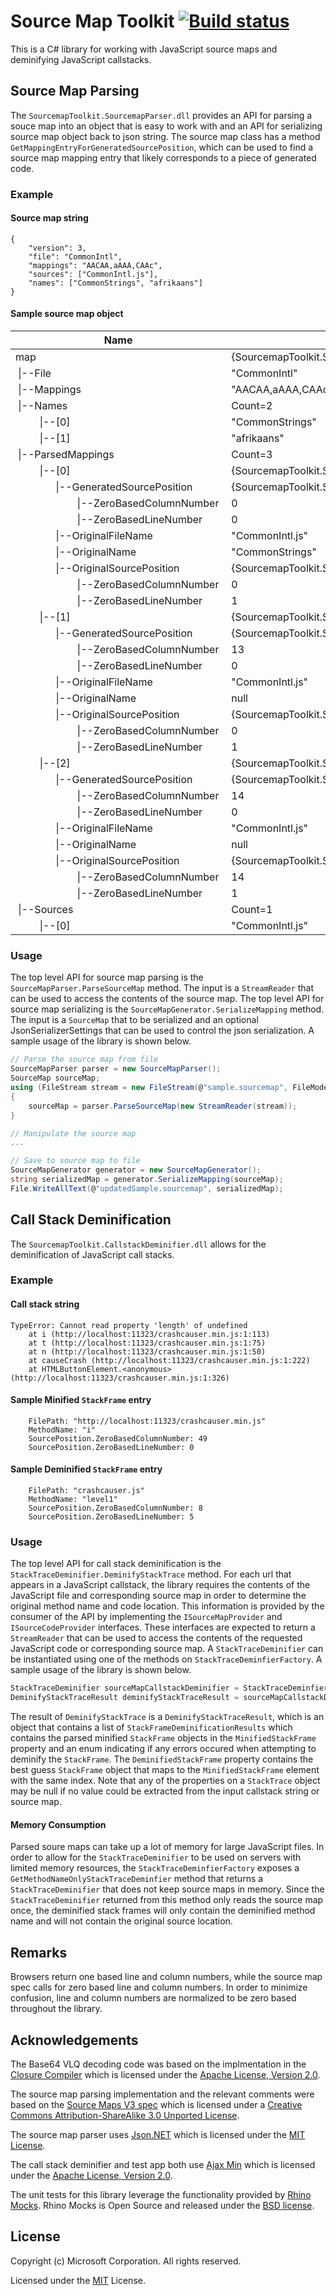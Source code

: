 # Source Map Toolkit [![Build status](https://ci.appveyor.com/api/projects/status/e6crgc02lq65bjeg?svg=true)](https://ci.appveyor.com/project/thomabr/sourcemap-toolkit-3tfu6)
This is a C# library for working with JavaScript source maps and deminifying JavaScript callstacks.

## Source Map Parsing
The `SourcemapToolkit.SourcemapParser.dll` provides an API for parsing a souce map into an object that is easy to work with and an API for serializing source map object back to json string. 
The source map class has a method `GetMappingEntryForGeneratedSourcePosition`, which can be used to find a source map mapping entry that likely corresponds to a piece of generated code. 
### Example
#### Source map string
```
{
    "version": 3,
    "file": "CommonIntl",
    "mappings": "AACAA,aAAA,CAAc",
    "sources": ["CommonIntl.js"],
    "names": ["CommonStrings", "afrikaans"]
}
```
#### Sample source map object
|Name|Value|Type
|--- | --- | ---
|map&nbsp;&nbsp;&nbsp;&nbsp;&nbsp;&nbsp;&nbsp;&nbsp;&nbsp;&nbsp;&nbsp;&nbsp;&nbsp;&nbsp;&nbsp;&nbsp;&nbsp;&nbsp;&nbsp;&nbsp;&nbsp;&nbsp;&nbsp;&nbsp;&nbsp;&nbsp;&nbsp;&nbsp;&nbsp;&nbsp;&nbsp;&nbsp;&nbsp;&nbsp;&nbsp;&nbsp;&nbsp;&nbsp;&nbsp;&nbsp;&nbsp;&nbsp;&nbsp;&nbsp;&nbsp;&nbsp;&nbsp;&nbsp;&nbsp;&nbsp;&nbsp;&nbsp;&nbsp;&nbsp;&nbsp;&nbsp;&nbsp;&nbsp;&nbsp;&nbsp;&nbsp;&nbsp;&nbsp;&nbsp;&nbsp;&nbsp;&nbsp;&nbsp;&nbsp;|{SourcemapToolkit.SourcemapParser.SourceMap}|SourcemapToolkit.SourcemapParser.SourceMap
|&nbsp;\|--File|"CommonIntl"|string
|&nbsp;\|--Mappings|"AACAA,aAAA,CAAc"|string
|&nbsp;\|--Names|Count=2|System.Collections.Generic.List<string>
|&nbsp;&nbsp;&nbsp;&nbsp;&nbsp;&nbsp;&nbsp;&nbsp;&nbsp;\|--[0]|"CommonStrings"|string
|&nbsp;&nbsp;&nbsp;&nbsp;&nbsp;&nbsp;&nbsp;&nbsp;&nbsp;\|--[1]|"afrikaans"|string
|&nbsp;\|--ParsedMappings|Count=3|System.Collections.Generic.List<SourcemapToolkit.SourcemapParser.MappingEntry>
|&nbsp;&nbsp;&nbsp;&nbsp;&nbsp;&nbsp;&nbsp;&nbsp;&nbsp;\|--[0]|{SourcemapToolkit.SourcemapParser.MappingEntry}|SourcemapToolkit.SourcemapParser.MappingEntry
|&nbsp;&nbsp;&nbsp;&nbsp;&nbsp;&nbsp;&nbsp;&nbsp;&nbsp;&nbsp;&nbsp;&nbsp;&nbsp;&nbsp;&nbsp;\|--GeneratedSourcePosition|{SourcemapToolkit.SourcemapParser.SourcePosition}|SourcemapToolkit.SourcemapParser.SourcePosition
|&nbsp;&nbsp;&nbsp;&nbsp;&nbsp;&nbsp;&nbsp;&nbsp;&nbsp;&nbsp;&nbsp;&nbsp;&nbsp;&nbsp;&nbsp;&nbsp;&nbsp;&nbsp;&nbsp;&nbsp;&nbsp;&nbsp;&nbsp;\|--ZeroBasedColumnNumber|0|int
|&nbsp;&nbsp;&nbsp;&nbsp;&nbsp;&nbsp;&nbsp;&nbsp;&nbsp;&nbsp;&nbsp;&nbsp;&nbsp;&nbsp;&nbsp;&nbsp;&nbsp;&nbsp;&nbsp;&nbsp;&nbsp;&nbsp;&nbsp;\|--ZeroBasedLineNumber|0|int
|&nbsp;&nbsp;&nbsp;&nbsp;&nbsp;&nbsp;&nbsp;&nbsp;&nbsp;&nbsp;&nbsp;&nbsp;&nbsp;&nbsp;&nbsp;\|--OriginalFileName|"CommonIntl.js"|string
|&nbsp;&nbsp;&nbsp;&nbsp;&nbsp;&nbsp;&nbsp;&nbsp;&nbsp;&nbsp;&nbsp;&nbsp;&nbsp;&nbsp;&nbsp;\|--OriginalName|"CommonStrings"|string
|&nbsp;&nbsp;&nbsp;&nbsp;&nbsp;&nbsp;&nbsp;&nbsp;&nbsp;&nbsp;&nbsp;&nbsp;&nbsp;&nbsp;&nbsp;\|--OriginalSourcePosition|{SourcemapToolkit.SourcemapParser.SourcePosition}|SourcemapToolkit.SourcemapParser.SourcePosition
|&nbsp;&nbsp;&nbsp;&nbsp;&nbsp;&nbsp;&nbsp;&nbsp;&nbsp;&nbsp;&nbsp;&nbsp;&nbsp;&nbsp;&nbsp;&nbsp;&nbsp;&nbsp;&nbsp;&nbsp;&nbsp;&nbsp;&nbsp;\|--ZeroBasedColumnNumber|0|int
|&nbsp;&nbsp;&nbsp;&nbsp;&nbsp;&nbsp;&nbsp;&nbsp;&nbsp;&nbsp;&nbsp;&nbsp;&nbsp;&nbsp;&nbsp;&nbsp;&nbsp;&nbsp;&nbsp;&nbsp;&nbsp;&nbsp;&nbsp;\|--ZeroBasedLineNumber|1|int
|&nbsp;&nbsp;&nbsp;&nbsp;&nbsp;&nbsp;&nbsp;&nbsp;&nbsp;\|--[1]|{SourcemapToolkit.SourcemapParser.MappingEntry}|SourcemapToolkit.SourcemapParser.MappingEntry
|&nbsp;&nbsp;&nbsp;&nbsp;&nbsp;&nbsp;&nbsp;&nbsp;&nbsp;&nbsp;&nbsp;&nbsp;&nbsp;&nbsp;&nbsp;\|--GeneratedSourcePosition|{SourcemapToolkit.SourcemapParser.SourcePosition}|SourcemapToolkit.SourcemapParser.SourcePosition
|&nbsp;&nbsp;&nbsp;&nbsp;&nbsp;&nbsp;&nbsp;&nbsp;&nbsp;&nbsp;&nbsp;&nbsp;&nbsp;&nbsp;&nbsp;&nbsp;&nbsp;&nbsp;&nbsp;&nbsp;&nbsp;&nbsp;&nbsp;\|--ZeroBasedColumnNumber|13|int
|&nbsp;&nbsp;&nbsp;&nbsp;&nbsp;&nbsp;&nbsp;&nbsp;&nbsp;&nbsp;&nbsp;&nbsp;&nbsp;&nbsp;&nbsp;&nbsp;&nbsp;&nbsp;&nbsp;&nbsp;&nbsp;&nbsp;&nbsp;\|--ZeroBasedLineNumber|0|int
|&nbsp;&nbsp;&nbsp;&nbsp;&nbsp;&nbsp;&nbsp;&nbsp;&nbsp;&nbsp;&nbsp;&nbsp;&nbsp;&nbsp;&nbsp;\|--OriginalFileName|"CommonIntl.js"|string
|&nbsp;&nbsp;&nbsp;&nbsp;&nbsp;&nbsp;&nbsp;&nbsp;&nbsp;&nbsp;&nbsp;&nbsp;&nbsp;&nbsp;&nbsp;\|--OriginalName|null|string
|&nbsp;&nbsp;&nbsp;&nbsp;&nbsp;&nbsp;&nbsp;&nbsp;&nbsp;&nbsp;&nbsp;&nbsp;&nbsp;&nbsp;&nbsp;\|--OriginalSourcePosition|{SourcemapToolkit.SourcemapParser.SourcePosition}|SourcemapToolkit.SourcemapParser.SourcePosition
|&nbsp;&nbsp;&nbsp;&nbsp;&nbsp;&nbsp;&nbsp;&nbsp;&nbsp;&nbsp;&nbsp;&nbsp;&nbsp;&nbsp;&nbsp;&nbsp;&nbsp;&nbsp;&nbsp;&nbsp;&nbsp;&nbsp;&nbsp;\|--ZeroBasedColumnNumber|0|int
|&nbsp;&nbsp;&nbsp;&nbsp;&nbsp;&nbsp;&nbsp;&nbsp;&nbsp;&nbsp;&nbsp;&nbsp;&nbsp;&nbsp;&nbsp;&nbsp;&nbsp;&nbsp;&nbsp;&nbsp;&nbsp;&nbsp;&nbsp;\|--ZeroBasedLineNumber|1|int
|&nbsp;&nbsp;&nbsp;&nbsp;&nbsp;&nbsp;&nbsp;&nbsp;&nbsp;\|--[2]|{SourcemapToolkit.SourcemapParser.MappingEntry}|SourcemapToolkit.SourcemapParser.MappingEntry
|&nbsp;&nbsp;&nbsp;&nbsp;&nbsp;&nbsp;&nbsp;&nbsp;&nbsp;&nbsp;&nbsp;&nbsp;&nbsp;&nbsp;&nbsp;\|--GeneratedSourcePosition|{SourcemapToolkit.SourcemapParser.SourcePosition}|SourcemapToolkit.SourcemapParser.SourcePosition
|&nbsp;&nbsp;&nbsp;&nbsp;&nbsp;&nbsp;&nbsp;&nbsp;&nbsp;&nbsp;&nbsp;&nbsp;&nbsp;&nbsp;&nbsp;&nbsp;&nbsp;&nbsp;&nbsp;&nbsp;&nbsp;&nbsp;&nbsp;\|--ZeroBasedColumnNumber|14|int
|&nbsp;&nbsp;&nbsp;&nbsp;&nbsp;&nbsp;&nbsp;&nbsp;&nbsp;&nbsp;&nbsp;&nbsp;&nbsp;&nbsp;&nbsp;&nbsp;&nbsp;&nbsp;&nbsp;&nbsp;&nbsp;&nbsp;&nbsp;\|--ZeroBasedLineNumber|0|int
|&nbsp;&nbsp;&nbsp;&nbsp;&nbsp;&nbsp;&nbsp;&nbsp;&nbsp;&nbsp;&nbsp;&nbsp;&nbsp;&nbsp;&nbsp;\|--OriginalFileName|"CommonIntl.js"|string
|&nbsp;&nbsp;&nbsp;&nbsp;&nbsp;&nbsp;&nbsp;&nbsp;&nbsp;&nbsp;&nbsp;&nbsp;&nbsp;&nbsp;&nbsp;\|--OriginalName|null|string
|&nbsp;&nbsp;&nbsp;&nbsp;&nbsp;&nbsp;&nbsp;&nbsp;&nbsp;&nbsp;&nbsp;&nbsp;&nbsp;&nbsp;&nbsp;\|--OriginalSourcePosition|{SourcemapToolkit.SourcemapParser.SourcePosition}|SourcemapToolkit.SourcemapParser.SourcePosition
|&nbsp;&nbsp;&nbsp;&nbsp;&nbsp;&nbsp;&nbsp;&nbsp;&nbsp;&nbsp;&nbsp;&nbsp;&nbsp;&nbsp;&nbsp;&nbsp;&nbsp;&nbsp;&nbsp;&nbsp;&nbsp;&nbsp;&nbsp;\|--ZeroBasedColumnNumber|14|int
|&nbsp;&nbsp;&nbsp;&nbsp;&nbsp;&nbsp;&nbsp;&nbsp;&nbsp;&nbsp;&nbsp;&nbsp;&nbsp;&nbsp;&nbsp;&nbsp;&nbsp;&nbsp;&nbsp;&nbsp;&nbsp;&nbsp;&nbsp;\|--ZeroBasedLineNumber|1|int
|&nbsp;\|--Sources|Count=1|System.Collections.Generic.List<string>
|&nbsp;&nbsp;&nbsp;&nbsp;&nbsp;&nbsp;&nbsp;&nbsp;&nbsp;\|--[0]|"CommonIntl.js"|string
### Usage
The top level API for source map parsing is the `SourceMapParser.ParseSourceMap` method. The input is a `StreamReader` that can be used to access the contents of the source map.
The top level API for source map serializing is the `SourceMapGenerator.SerializeMapping` method. The input is a `SourceMap` that to be serialized and an optional JsonSerializerSettings that can be used to control the json serialization.
A sample usage of the library is shown below.

```csharp
// Parse the source map from file
SourceMapParser parser = new SourceMapParser();
SourceMap sourceMap;
using (FileStream stream = new FileStream(@"sample.sourcemap", FileMode.Open))
{
    sourceMap = parser.ParseSourceMap(new StreamReader(stream));
}

// Manipulate the source map
...

// Save to source map to file
SourceMapGenerator generator = new SourceMapGenerator();
string serializedMap = generator.SerializeMapping(sourceMap);
File.WriteAllText(@"updatedSample.sourcemap", serializedMap);
```

## Call Stack Deminification
The `SourcemapToolkit.CallstackDeminifier.dll` allows for the deminification of JavaScript call stacks. 
### Example
#### Call stack string
```
TypeError: Cannot read property 'length' of undefined
    at i (http://localhost:11323/crashcauser.min.js:1:113)
    at t (http://localhost:11323/crashcauser.min.js:1:75)
    at n (http://localhost:11323/crashcauser.min.js:1:50)
    at causeCrash (http://localhost:11323/crashcauser.min.js:1:222)
    at HTMLButtonElement.<anonymous> (http://localhost:11323/crashcauser.min.js:1:326)
```
#### Sample Minified `StackFrame` entry
```
    FilePath: "http://localhost:11323/crashcauser.min.js"
    MethodName: "i"
    SourcePosition.ZeroBasedColumnNumber: 49
    SourcePosition.ZeroBasedLineNumber: 0
```
#### Sample Deminified `StackFrame` entry
```
    FilePath: "crashcauser.js"
    MethodName: "level1"
    SourcePosition.ZeroBasedColumnNumber: 8
    SourcePosition.ZeroBasedLineNumber: 5
```
### Usage
The top level API for call stack deminification is the `StackTraceDeminifier.DeminifyStackTrace` method. For each url that appears in a JavaScript callstack, the library requires the contents of the JavaScript file and corresponding source map in order to determine the original method name and code location. This information is provided by the consumer of the API by implementing the `ISourceMapProvider` and `ISourceCodeProvider` interfaces. These interfaces are expected to return a `StreamReader` that can be used to access the contents of the requested JavaScript code or corresponding source map. A `StackTraceDeminifier` can be instantiated using one of the methods on `StackTraceDeminfierFactory`. A sample usage of the library is shown below.

```csharp
StackTraceDeminifier sourceMapCallstackDeminifier = StackTraceDeminfierFactory.GetStackTraceDeminfier(new SourceMapProvider(), new SourceCodeProvider());
DeminifyStackTraceResult deminifyStackTraceResult = sourceMapCallstackDeminifier.DeminifyStackTrace(callstack)
```

The result of `DeminifyStackTrace` is a `DeminifyStackTraceResult`, which is an object that contains a list of `StackFrameDeminificationResults` which contains the parsed minified `StackFrame` objects in the `MinifiedStackFrame` property and an enum indicating if any errors occured when attempting to deminify the `StackFrame`. The `DeminifiedStackFrame` property contains the best guess `StackFrame` object that maps to the `MinifiedStackFrame` element with the same index. Note that any of the properties on a `StackTrace` object may be null if no value could be extracted from the input callstack string or source map.

#### Memory Consumption
Parsed soure maps can take up a lot of memory for large JavaScript files. In order to allow for the `StackTraceDeminifier` to be used on servers with limited memory resources, the `StackTraceDeminfierFactory` exposes a `GetMethodNameOnlyStackTraceDeminfier` method that returns a `StackTraceDeminifier` that does not keep source maps in memory. Since the `StackTraceDeminifier` returned from this method only reads the source map once, the deminified stack frames will only contain the deminified method name and will not contain the original source location. 

## Remarks
Browsers return one based line and column numbers, while the source map spec calls for zero based line and column numbers. In order to minimize confusion, line and column numbers are normalized to be zero based throughout the library.

## Acknowledgements
The Base64 VLQ decoding code was based on the implmentation in the [Closure Compiler](https://github.com/google/closure-compiler/blob/master/src/com/google/debugging/sourcemap/Base64VLQ.java) which is licensed under the [Apache License, Version 2.0](http://www.apache.org/licenses/LICENSE-2.0).

The source map parsing implementation and the relevant comments were based on the [Source Maps V3 spec](https://docs.google.com/document/d/1U1RGAehQwRypUTovF1KRlpiOFze0b-_2gc6fAH0KY0k/mobilebasic?pref=2&pli=1) which is licensed under a [Creative Commons Attribution-ShareAlike 3.0 Unported License](https://creativecommons.org/licenses/by-sa/3.0/).

The source map parser uses [Json.NET](http://www.newtonsoft.com/json) which is licensed under the [MIT License](https://github.com/JamesNK/Newtonsoft.Json/blob/master/LICENSE.md).

The call stack deminifier and test app both use [Ajax Min](http://ajaxmin.codeplex.com/) which is licensed under the [Apache License, Version 2.0](http://www.apache.org/licenses/LICENSE-2.0).

The unit tests for this library leverage the functionality provided by [Rhino Mocks](https://www.hibernatingrhinos.com/oss/rhino-mocks). Rhino Mocks is Open Source and released under the [BSD license](http://www.opensource.org/licenses/bsd-license.php).

## License
Copyright (c) Microsoft Corporation. All rights reserved.

Licensed under the [MIT](LICENSE.txt) License.
